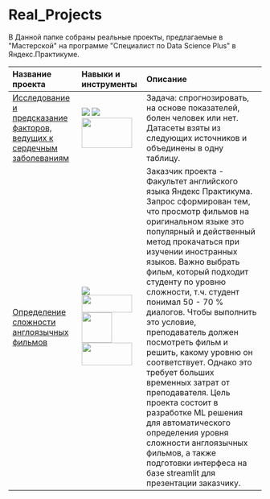# Real_Projects

В Данной папке собраны реальные проекты, предлагаемые в "Мастерской" на программе "Специалист по Data Science Plus" в Яндекс.Практикуме.

| Название проекта           | Навыки и инструменты           | Описание                     |
| :--------------------- |:---------------------------|:---------------------------|
| [Исследование и предсказание факторов, ведущих к сердечным заболеваниям](https://github.com/ZeroSpline/Real_Projects/tree/main/14_masterskaya) |<img src="https://camo.githubusercontent.com/5e8b6493343a841ed161f1862e7de688f67ba8809ad0a76a8f04af618ab2c3bf/68747470733a2f2f696d672e736869656c64732e696f2f62616467652f7363696b69742d2d6c6561726e2d2532334637393331452e7376673f7374796c653d666f722d7468652d6261646765266c6f676f3d7363696b69742d6c6561726e266c6f676f436f6c6f723d7768697465"/> <img src="https://camo.githubusercontent.com/f737c8a9e60949e59f80fcca0b0019df76efb3c8ae56d38736bb93e44b447000/68747470733a2f2f696d672e736869656c64732e696f2f62616467652f70616e6461732d2532333135303435382e7376673f7374796c653d666f722d7468652d6261646765266c6f676f3d70616e646173266c6f676f436f6c6f723d7768697465"/> <img src="https://www.zdnet.com/a/img/resize/26f2b28389f2759d17260948a657511144c5b988/2017/07/18/d3f47c3e-8529-4855-a0e1-c686ee3b4007/orig.png?auto=webp&fit=crop&height=675&width=1200" width="100" height="60"/>|Задача: спрогнозировать, на основе показателей, болен человек или нет. Датасеты взяты из следующих источников и объединены в одну таблицу.|
| [Определение сложности англоязычных фильмов](https://github.com/ZeroSpline/Real_Projects/tree/main/20_masterskaya) |<img src="https://camo.githubusercontent.com/a1b2dac5667822ee0d98ae6d799da61987fd1658dfeb4d2ca6e3c99b1535ebd8/68747470733a2f2f696d672e736869656c64732e696f2f62616467652f707974686f6e2d3336373041303f7374796c653d666f722d7468652d6261646765266c6f676f3d707974686f6e266c6f676f436f6c6f723d666664643534"/> <img src="https://miro.medium.com/v2/resize:fit:720/format:webp/1*tWBNjDdKuUoxzk48jxNSPw.png" width="100" height="35"/> <img src="https://miro.medium.com/v2/resize:fit:640/format:webp/1*YM2HXc7f4v02pZBEO8h-qw.png" width="60" height="60"/> <img src="https://streamlit.io/images/brand/streamlit-logo-secondary-colormark-darktext.svg" width="100" height="45"/> <img src=""/> <img src=""/>|Заказчик проекта - Факультет английского языка Яндекс Практикума. Запрос сформирован тем, что просмотр фильмов на оригинальном языке это популярный и действенный метод прокачаться при изучении иностранных языков. Важно выбрать фильм, который подходит студенту по уровню сложности, т.ч. студент понимал 50 - 70 % диалогов. Чтобы выполнить это условие, преподаватель должен посмотреть фильм и решить, какому уровню он соответствует. Однако это требует больших временных затрат от преподавателя. Цель проекта состоит в разработке ML решения для автоматического определения уровня сложности англоязычных фильмов, а также подготовки интерфеса на базе streamlit для презентации заказчику.|
